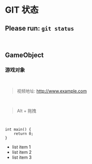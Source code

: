# GIT 状态

## Please **run**: `git status`

<br/>

## GameObject

### 游戏对象

<br/>

> 视频地址: http://www.example.com

<br/>

> Alt + 拖拽

<br/>

```
int main() {
    return 0;
}
```

<card>

- list item 1
- list item 2
- list item 3

</card>
